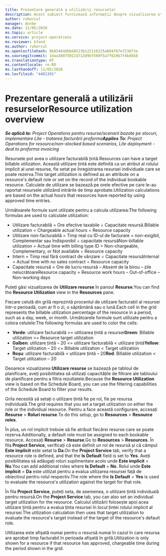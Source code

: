 ```yaml
---
title: Prezentare generală a utilizării resurselor
description: Acest subiect furnizează informații despre vizualizarea utilizării resurselor în Project Operations.
author: ruhercul
manager: Annbe
ms.date: 11/05/2020
ms.topic: article
ms.service: project-operations
ms.reviewer: kfend
ms.author: ruhercul
ms.openlocfilehash: 8b85464dbb68523b122116225a604f67e7236f3e
ms.sourcegitcommit: 14aa380759214713d9bf560f5a7f619b7f4bd5b8
ms.translationtype: HT
ms.contentlocale: ro-RO
ms.lasthandoff: 11/05/2020
ms.locfileid: "4401391"
---
```

# <a name="resource-utilization-overview"></a><span data-ttu-id="b31bf-103">Prezentare generală a utilizării resurselor</span><span class="sxs-lookup"><span data-stu-id="b31bf-103">Resource utilization overview</span></span>

<span data-ttu-id="b31bf-104">_**Se aplică la:** Project Operations pentru resurse/scenarii bazate pe stocuri, implementare Lite - tratarea facturării proforma_</span><span class="sxs-lookup"><span data-stu-id="b31bf-104">_**Applies To:** Project Operations for resource/non-stocked based scenarios, Lite deployment - deal to proforma invoicing_</span></span>

<span data-ttu-id="b31bf-105">Resursele pot avea o utilizare facturabilă țintă.</span><span class="sxs-lookup"><span data-stu-id="b31bf-105">Resources can have a target billable utilization.</span></span> <span data-ttu-id="b31bf-106">Această utilizare țintă este definită ca un atribut al rolului implicit al unei resurse, fie setat pe înregistrarea resursei individuale care se poate rezerva.</span><span class="sxs-lookup"><span data-stu-id="b31bf-106">This target utilization is defined as an attribute on a resource's default role or set on the record of the individual bookable resource.</span></span> <span data-ttu-id="b31bf-107">Calculele de utilizare se bazează pe orele efective pe care le-au raportat resursele utilizând intrările de timp aprobate.</span><span class="sxs-lookup"><span data-stu-id="b31bf-107">Utilization calculations are based on the actual hours that resources have reported by using approved time entries.</span></span>

<span data-ttu-id="b31bf-108">Următoarele formule sunt utilizate pentru a calcula utilizarea:</span><span class="sxs-lookup"><span data-stu-id="b31bf-108">The following formulas are used to calculate utilization:</span></span>

  - <span data-ttu-id="b31bf-109">Utilizare facturabilă = Ore efective taxabile ÷  Capacitate resursă.</span><span class="sxs-lookup"><span data-stu-id="b31bf-109">Billable utilization = Chargeable actual hours ÷ Resource capacity</span></span>
  - <span data-ttu-id="b31bf-110">Utilizare non-facturabilă = Timp real cu ID-ul de facturare = non-exigibil, Complementar sau Indisponibil ÷ capacitate resursă</span><span class="sxs-lookup"><span data-stu-id="b31bf-110">Non-billable utilization = Actual time with billing type ID = Non-chargeable, Complementary, or Not available ÷ Resource capacity</span></span>
  - <span data-ttu-id="b31bf-111">Intern = Timp real fără contract de vânzare ÷ Capacitate resursă</span><span class="sxs-lookup"><span data-stu-id="b31bf-111">Internal = Actual time with no sales contract ÷ Resource capacity</span></span>
  - <span data-ttu-id="b31bf-112">Capacitate resursă = Ore de lucru resursă – Absent de la birou – zile nelucrătoare</span><span class="sxs-lookup"><span data-stu-id="b31bf-112">Resource capacity = Resource work hours – Out-of-office – Non-working days</span></span>

<span data-ttu-id="b31bf-113">Puteți găsi vizualizarea de **Utilizare resurse** în panoul **Resurse**.</span><span class="sxs-lookup"><span data-stu-id="b31bf-113">You can find the **Resource Utilization** view in the **Resources** pane.</span></span>

<span data-ttu-id="b31bf-114">Fiecare celulă din grilă reprezintă procentul de utilizare facturabil al resursei într-o perioadă, cum ar fi o zi, o săptămână sau o lună.</span><span class="sxs-lookup"><span data-stu-id="b31bf-114">Each cell in the grid represents the billable utilization percentage of the resource in a period, such as a day, week, or month.</span></span> <span data-ttu-id="b31bf-115">Următoarele formule sunt utilizate pentru a colora celulele:</span><span class="sxs-lookup"><span data-stu-id="b31bf-115">The following formulas are used to color the cells:</span></span>

  - <span data-ttu-id="b31bf-116">**Verde**: utilizare facturabilă >= utilizarea țintă a resursei</span><span class="sxs-lookup"><span data-stu-id="b31bf-116">**Green**: Billable utilization >= Resource target utilization</span></span>
  - <span data-ttu-id="b31bf-117">**Galben**: utilizare țintă – 20 <= utilizare facturabilă < utilizare țintă</span><span class="sxs-lookup"><span data-stu-id="b31bf-117">**Yellow**: Target utilization – 20 <= Billable utilization < Target utilization</span></span>
  - <span data-ttu-id="b31bf-118">**Roșu**: utilizare facturabilă < utilizare țintă – 20</span><span class="sxs-lookup"><span data-stu-id="b31bf-118">**Red**: Billable utilization < Target utilization – 20</span></span>

<span data-ttu-id="b31bf-119">Deoarece vizualizarea **Utilizare resurse** se bazează pe tabloul de planificare, aveți posibilitatea să utilizați capacitățile de filtrare ale tabloului de planificare pentru a filtra rezultatele.</span><span class="sxs-lookup"><span data-stu-id="b31bf-119">Because the **Resource Utilization** view is based on the Schedule Board, you can use the filtering capabilities of the Schedule Board to filter your results.</span></span>

<span data-ttu-id="b31bf-120">Grila necesită să setați o utilizare țintă fie pe rol, fie pe resursa individuală.</span><span class="sxs-lookup"><span data-stu-id="b31bf-120">The grid requires that you set a target utilization on either the role or the individual resource.</span></span> <span data-ttu-id="b31bf-121">Pentru a face această configurare, accesați **Resurse** > **Roluri resurse**.</span><span class="sxs-lookup"><span data-stu-id="b31bf-121">To do this setup, go to **Resources** > **Resource roles**.</span></span>

<span data-ttu-id="b31bf-122">În plus, un rol implicit trebuie să fie atribuit fiecărei resurse care se poate rezerva.</span><span class="sxs-lookup"><span data-stu-id="b31bf-122">Additionally, a default role must be assigned to each bookable resource.</span></span> <span data-ttu-id="b31bf-123">Accesați **Resurse** > **Resurse**.</span><span class="sxs-lookup"><span data-stu-id="b31bf-123">Go to **Resources** > **Resources**.</span></span> <span data-ttu-id="b31bf-124">În fila **Project Service**, verificați că este definit un rol de resursă și că câmpul **Este implicit** este setat la **Da**.</span><span class="sxs-lookup"><span data-stu-id="b31bf-124">On the **Project Service** tab, verify that a resource role is defined, and that the **Is Default** field is set to **Yes**.</span></span> <span data-ttu-id="b31bf-125">Aveți posibilitatea să adăugați roluri suplimentare acolo unde **Este implicit** = **Nu**.</span><span class="sxs-lookup"><span data-stu-id="b31bf-125">You can add additional roles where **Is Default** = **No**.</span></span> <span data-ttu-id="b31bf-126">Rolul unde **Este implicit** = **Da** este utilizat pentru a evalua utilizarea resursei față de obiectivul pentru rolul respectiv.</span><span class="sxs-lookup"><span data-stu-id="b31bf-126">The role where the **Is Default** = **Yes** is used to evaluate the resource's utilization against the target for that role.</span></span>

<span data-ttu-id="b31bf-127">În fila **Project Service**, puteți seta, de asemenea, o utilizare țintă individuală pentru resursă.</span><span class="sxs-lookup"><span data-stu-id="b31bf-127">On the **Project Service** tab, you can also set an individual target utilization for the resource.</span></span> <span data-ttu-id="b31bf-128">Calculul utilizării folosește apoi acea utilizare țintă pentru a evalua ținta resursei în locul țintei rolului implicit al resursei.</span><span class="sxs-lookup"><span data-stu-id="b31bf-128">The utilization calculation then uses that target utilization to evaluate the resource's target instead of the target of the resource's default role.</span></span>

<span data-ttu-id="b31bf-129">Utilizarea este afișată numai pentru o resursă numai în cazul în care resursa are aprobat timp facturabil în perioada afișată în grilă.</span><span class="sxs-lookup"><span data-stu-id="b31bf-129">Utilization is only shown for a resource if that resource has approved, chargeable time during the period shown in the grid.</span></span>
